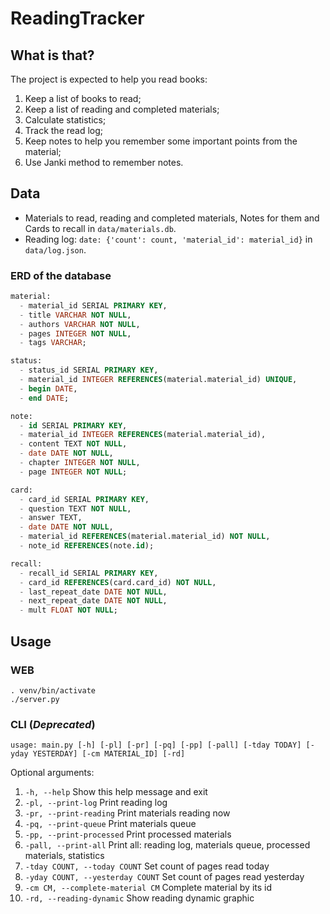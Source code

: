 # ReadingTracker


## What is that?
The project is expected to help you read books:
1. Keep a list of books to read;
2. Keep a list of reading and completed materials;
3. Calculate statistics;
4. Track the read log;
4. Keep notes to help you remember some important points from the material;
5. Use Janki method to remember notes.


## Data
* Materials to read, reading and completed materials, Notes for them and Cards to recall in `data/materials.db`.
* Reading log: `date: {'count': count, 'material_id': material_id}` in `data/log.json`.

### ERD of the database
```sql
material:
  - material_id SERIAL PRIMARY KEY,
  - title VARCHAR NOT NULL,
  - authors VARCHAR NOT NULL,
  - pages INTEGER NOT NULL,
  - tags VARCHAR;

status:
  - status_id SERIAL PRIMARY KEY,
  - material_id INTEGER REFERENCES(material.material_id) UNIQUE,
  - begin DATE,
  - end DATE;

note:
  - id SERIAL PRIMARY KEY,
  - material_id INTEGER REFERENCES(material.material_id),
  - content TEXT NOT NULL,
  - date DATE NOT NULL,
  - chapter INTEGER NOT NULL,
  - page INTEGER NOT NULL;

card:
  - card_id SERIAL PRIMARY KEY,
  - question TEXT NOT NULL,
  - answer TEXT,
  - date DATE NOT NULL,
  - material_id REFERENCES(material.material_id) NOT NULL,
  - note_id REFERENCES(note.id);

recall:
  - recall_id SERIAL PRIMARY KEY,
  - card_id REFERENCES(card.card_id) NOT NULL,
  - last_repeat_date DATE NOT NULL,
  - next_repeat_date DATE NOT NULL,
  - mult FLOAT NOT NULL;
```

## Usage
### WEB
```shell
. venv/bin/activate
./server.py
```

### CLI (_Deprecated_)
`usage: main.py [-h] [-pl] [-pr] [-pq] [-pp] [-pall] [-tday TODAY] [-yday YESTERDAY] [-cm MATERIAL_ID] [-rd]`

Optional arguments:
1. `-h, --help`                      Show this help message and exit
1. `-pl, --print-log`                Print reading log
1. `-pr, --print-reading`            Print materials reading now
1. `-pq, --print-queue`              Print materials queue
1. `-pp, --print-processed`          Print processed materials
1. `-pall, --print-all`              Print all: reading log, materials queue, processed materials, statistics
1. `-tday COUNT, --today COUNT`      Set count of pages read today
1. `-yday COUNT, --yesterday COUNT`  Set count of pages read yesterday
1. `-cm CM, --complete-material CM`  Complete material by its id
1. `-rd, --reading-dynamic`          Show reading dynamic graphic

